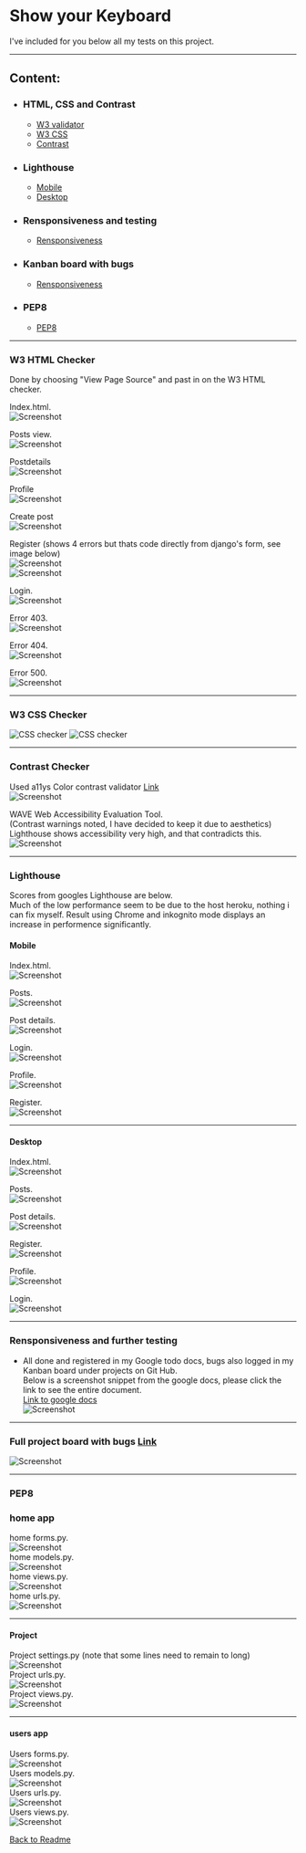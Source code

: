 # Show your Keyboard

I've included for you below all my tests on this project.
_____________________________________________________________________________

## Content:
- ### HTML, CSS and Contrast
    - [W3 validator](#w3-html-checker)
    - [W3 CSS](#w3-css-checker)
    - [Contrast](#contrast-checker)
- ### Lighthouse
    - [Mobile](#mobile)
    - [Desktop](#desktop)
- ### Rensponsiveness and testing
    - [Rensponsiveness](#rensponsiveness-and-further-testing)
- ### Kanban board with bugs
    - [Rensponsiveness](#kanban-board-with-bugs)
- ### PEP8
    - [PEP8](#pep8-1)


_____________________________________________________________________________


### W3 HTML Checker
Done by choosing "View Page Source" and past in on the W3 HTML checker.    

Index.html.    
![Screenshot](./static/images/w3_html_index.png)    

Posts view.        
![Screenshot](./static/images/w3_html_posts.png)

Postdetails   
![Screenshot](./static/images/w3_html_postdetail.png)    

Profile   
![Screenshot](./static/images/w3_html_profile.png)  

Create post  
![Screenshot](./static/images/w3_html_create_post.png)  

Register (shows 4 errors but thats code directly from django's form, see image below)   
![Screenshot](./static/images/w3_html_postdetail.png)  
![Screenshot](./static/images/w3_html_register_code.png)    

Login.     
![Screenshot](./static/images/w3_html_login.png)    

Error 403.     
![Screenshot](./static/images/w3_html_403.png)  

Error 404.    
![Screenshot](./static/images/w3_html_404.png)  

Error 500.    
![Screenshot](./static/images/w3_html_500.png)  

_____________________________________________________________________________


### W3 CSS Checker
![CSS checker](http://jigsaw.w3.org/css-validator/images/vcss)
![CSS checker](http://jigsaw.w3.org/css-validator/images/vcss-blue)

_____________________________________________________________________________


### Contrast Checker
Used a11ys Color contrast validator [Link](https://color.a11y.com)   
![Screenshot](./static/images/contrast-readme.png)    

WAVE Web Accessibility Evaluation Tool.   
(Contrast warnings noted, I have decided to keep it due to aesthetics)   
Lighthouse shows accessibility very high, and that contradicts this.     
![Screenshot](./static/images/wave_tool.png)
_____________________________________________________________________________

### Lighthouse
Scores from googles Lighthouse are below.     
Much of the low performance seem to be due to the host heroku, nothing i can fix myself. 
Result using Chrome and inkognito mode displays an increase in performence significantly.

#### Mobile
Index.html.    
![Screenshot](./static/images/mobile_lighthouse_index.png)     

Posts.    
![Screenshot](./static/images/mobile_lighthouse_posts.png)    

Post details.     
![Screenshot](./static/images/mobile_lighthouse_postdetail.png)    

Login.        
![Screenshot](./static/images/mobile_lighthouse_login.png) 

Profile.       
![Screenshot](./static/images/mobile_lighthouse_profile.png) 

Register.        
![Screenshot](./static/images/mobile_lighthouse_register.png) 

_____________________________________________________________________________

#### Desktop
Index.html.     
![Screenshot](./static/images/desktop_lighthouse_index.png)

Posts.   
![Screenshot](./static/images/dekstop_lighthouse_posts.png)     

Post details.    
![Screenshot](./static/images/desktop_lighthouse_postdetails.png)    

Register.   
![Screenshot](./static/images/desktop_lighthouse_register.png)     

Profile.    
![Screenshot](./static/images/desktop_lighthouse_profile.png)    

Login.       
![Screenshot](./static/images/desktop_lighthouse_login.png) 

_____________________________________________________________________________

### Rensponsiveness and further testing

- All done and registered in my Google todo docs, bugs also logged in my Kanban board under projects on Git Hub.   
Below is a screenshot snippet from the google docs, please click the link to see the entire document.   
[Link to google docs](https://docs.google.com/spreadsheets/d/1s44J9bTQyVY0vnPAtlb3FIwGDRyj-bNHVxq4E8CToME/edit?usp=sharing)    
![Screenshot](./static/images/testing_docs_readme.png)    

_____________________________________________________________________________


### Full project board with bugs [Link](https://github.com/users/andreas-ka/projects/6/views/1)     
![Screenshot](./static/images/kanban_board_bugs.png)   


_____________________________________________________________________________

### PEP8
### home app
home forms.py.    
![Screenshot](./static/images/python_linter_home_forms.png)     
home models.py.   
![Screenshot](./static/images/python_linter_home_models.png)     
home views.py.   
![Screenshot](./static/images/python_linter_home_views.png)   
home urls.py.  
![Screenshot](./static/images/python_linter_home_urls.png)    
_____________________________________________________________________________

#### Project
Project settings.py (note that some lines need to remain to long)    
![Screenshot](./static/images/python_linter_project_settings.png)    
Project urls.py.  
![Screenshot](./static/images/python_linter_project_urls.png)    
Project views.py.   
![Screenshot](./static/images/python_linter_project_views.png)    
_____________________________________________________________________________

#### users app
Users forms.py.    
![Screenshot](./static/images/python_linter_users_forms.png)   
Users models.py.     
![Screenshot](./static/images/python_linter_users_model.png)     
Users urls.py.    
![Screenshot](./static/images/python_linter_users_urls.png)    
Users views.py.   
![Screenshot](./static/images/python_linter_users_views.png)   

[Back to Readme](README.md)